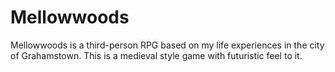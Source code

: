 # Mellowwoods
Mellowwoods is a third-person RPG based on my life experiences in the city of Grahamstown. This is a medieval style game with futuristic feel to it. 
